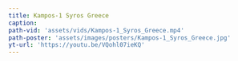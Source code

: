 ```yaml
---
title: Kampos-1 Syros Greece
caption:
path-vid: 'assets/vids/Kampos-1_Syros_Greece.mp4'
path-poster: 'assets/images/posters/Kampos-1_Syros_Greece.jpg'
yt-url: 'https://youtu.be/VQohl07ieKQ'
---
```


